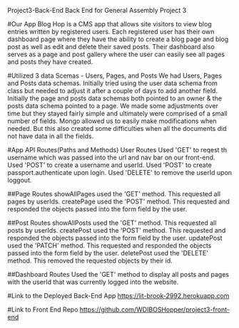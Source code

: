Project3-Back-End
Back End for General Assembly Project 3

#Our App
Blog Hop is a CMS app that allows site visitors to view blog entries written by registered users. Each registered user has their own dashboard page where they have the ability to create a blog page and blog post as well as edit and delete their saved posts. Their dashboard also serves as a page and post gallery where the user can easily see all pages and posts they have created.  

#Utilized 3 data Scemas - Users, Pages, and Posts
We had Users, Pages and Posts data schemas.  Initially tried using the user data schema from class but needed to adjust it after a couple of days to add another field.  Initially the page and posts data schemas both pointed to an owner & the posts data schema pointed to a page.  We made some adjustments over time but they stayed fairly simple and ultimately were comprised of a small number of fields.  Mongo allowed us to easily make modifications when needed.  But this also created some difficulties when all the documents did not have data in all the fields. 

#App API Routes(Paths and Methods)
User Routes
Used 'GET' to reqest th username which was passed into the url and nav bar on our front-end. 
Used 'POST' to create a username and userId.
Used 'POST' to create passport.authenticate upon login.
Used 'DELETE' to remove the userId upon loggout. 

##Page Routes
showAllPages used the 'GET' method. This requested all pages by userIds. 
createPage used the 'POST' method. This requested and responded the objects passed into the form field by the user.

##Post Routes
showAllPosts used the 'GET' method. This requested all posts by userIds. 
createPost used the 'POST' method. This requested and responded the objects passed into the form field by the user.
updatePost used the 'PATCH' method. This requested and responded the objects passed into the form field by the user. 
deletePost used the 'DELETE' method. This removed the requested objects by their id. 

##Dashboard Routes
Used the 'GET' method to display all posts and pages with the userId that was currently logged into the website. 

#Link to the Deployed Back-End App
https://lit-brook-2992.herokuapp.com

#Link to Front End Repo
https://github.com/WDIBOSHopper/project3-front-end
